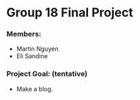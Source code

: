 # Group 18 Final Project

### Members:
* Martin Nguyen
* Eli Sandine
	
### Project Goal: (tentative)
* Make a blog.